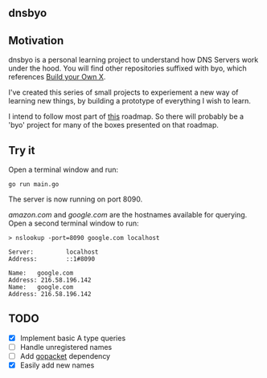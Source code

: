 ## dnsbyo

## Motivation
dnsbyo is a personal learning project to understand how DNS Servers work under the hood.
You will find other repositories suffixed with byo, which references [Build your Own X](https://github.com/danistefanovic/build-your-own-x).

I've created this series of small projects to experiement a new way of learning new things, by building a prototype of everything I wish to learn.

I intend to follow most part of [this](https://roadmap.sh/backend) roadmap. So there will probably be a 'byo' project for many of the boxes presented on that roadmap.

## Try it

Open a terminal window and run:

```
go run main.go
```

The server is now running on port 8090.

_amazon.com_ and _google.com_ are the hostnames available for querying. Open a second terminal window to run:

```
> nslookup -port=8090 google.com localhost

Server:         localhost
Address:        ::1#8090 
                          
Name:   google.com        
Address: 216.58.196.142   
Name:   google.com        
Address: 216.58.196.142   
```

## TODO
- [x] Implement basic A type queries
- [ ] Handle unregistered names
- [ ] Add [gopacket](https://github.com/google/gopacket) dependency
- [x] Easily add new names

